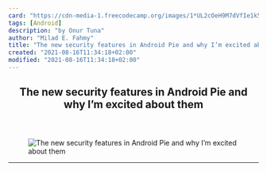 ```yaml
---
card: "https://cdn-media-1.freecodecamp.org/images/1*UL2cOeH9M7dVfIe1k5qlrw.jpeg"
tags: [Android]
description: "by Onur Tuna"
author: "Milad E. Fahmy"
title: "The new security features in Android Pie and why I’m excited about them"
created: "2021-08-16T11:34:18+02:00"
modified: "2021-08-16T11:34:18+02:00"
---
```

<div class="site-wrapper">
<main id="site-main" class="site-main outer">
<div class="inner">
<article class="post-full post tag-android tag-software-development tag-mobile-app-development tag-technology tag-security ">
<header class="post-full-header">
<h1 class="post-full-title">The new security features in Android Pie and why I’m excited about them</h1>
</header>
<figure class="post-full-image">
<picture>
<source media="(max-width: 700px)" sizes="1px" srcset="data:image/gif;base64,R0lGODlhAQABAIAAAAAAAP///yH5BAEAAAAALAAAAAABAAEAAAIBRAA7 1w">
<source media="(min-width: 701px)" sizes="(max-width: 800px) 400px,
(max-width: 1170px) 700px,
1400px" srcset="https://cdn-media-1.freecodecamp.org/images/1*UL2cOeH9M7dVfIe1k5qlrw.jpeg 300w,
https://cdn-media-1.freecodecamp.org/images/1*UL2cOeH9M7dVfIe1k5qlrw.jpeg 600w,
https://cdn-media-1.freecodecamp.org/images/1*UL2cOeH9M7dVfIe1k5qlrw.jpeg 1000w,
https://cdn-media-1.freecodecamp.org/images/1*UL2cOeH9M7dVfIe1k5qlrw.jpeg 2000w">
<img onerror="this.style.display='none'" src="https://cdn-media-1.freecodecamp.org/images/1*UL2cOeH9M7dVfIe1k5qlrw.jpeg" alt="The new security features in Android Pie and why I’m excited about them">
</picture>
</figure>
<section class="post-full-content">
<div class="post-content medium-migrated-article">
</div>
<hr>
</section>
</article>
</div>
</main>
</div>
<!-- Google Tag Manager (noscript) -->
<!-- End Google Tag Manager (noscript) -->
